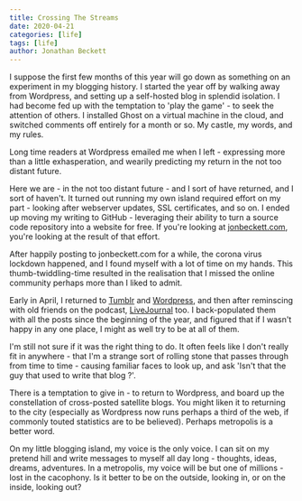 ```yaml
---
title: Crossing The Streams
date: 2020-04-21
categories: [life]
tags: [life]
author: Jonathan Beckett
---
```


I suppose the first few months of this year will go down as something on an experiment in my blogging history. I started the year off by walking away from Wordpress, and setting up a self-hosted blog in splendid isolation. I had become fed up with the temptation to 'play the game' - to seek the attention of others. I installed Ghost on a virtual machine in the cloud, and switched comments off entirely for a month or so. My castle, my words, and my rules.

Long time readers at Wordpress emailed me when I left - expressing more than a little exhasperation, and wearily predicting my return in the not too distant future.

Here we are - in the not too distant future - and I sort of have returned, and I sort of haven't. It turned out running my own island required effort on my part - looking after webserver updates, SSL certificates, and so on. I ended up moving my writing to GitHub - leveraging their ability to turn a source code repository into a website for free. If you're looking at [jonbeckett.com](https://jonbeckett.com), you're looking at the result of that effort.

After happily posting to jonbeckett.com for a while, the corona virus lockdown happened, and I found myself with a lot of time on my hands. This thumb-twiddling-time resulted in the realisation that I missed the online community perhaps more than I liked to admit.

Early in April, I returned to [Tumblr](https://jonbeckett301.tumblr.com) and [Wordpress](https://jonbeckett301.wordpress.com), and then after reminscing with old friends on the podcast, [LiveJournal](https://jonbeckett301.livejournal.com) too. I back-populated them with all the posts since the beginning of the year, and figured that if I wasn't happy in any one place, I might as well try to be at all of them.

I'm still not sure if it was the right thing to do. It often feels like I don't really fit in anywhere - that I'm a strange sort of rolling stone that passes through from time to time - causing familiar faces to look up, and ask 'Isn't that the guy that used to write that blog ?'.

There is a temptation to give in - to return to Wordpress, and board up the constellation of cross-posted satellite blogs. You might liken it to returning to the city (especially as Wordpress now runs perhaps a third of the web, if commonly touted statistics are to be believed). Perhaps metropolis is a better word.

On my little blogging island, my voice is the only voice. I can sit on my pretend hill and write messages to myself all day long - thoughts, ideas, dreams, adventures. In a metropolis, my voice will be but one of millions - lost in the cacophony. Is it better to be on the outside, looking in, or on the inside, looking out?